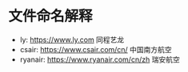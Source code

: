 # 文件命名解释
- ly: https://www.ly.com 同程艺龙 
- csair: https://www.csair.com/cn/ 中国南方航空
- ryanair: https://www.ryanair.com/cn/zh 瑞安航空